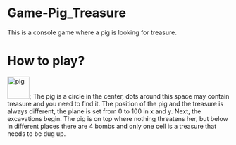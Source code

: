 # Game-Pig_Treasure
This is a console game where a pig is looking for treasure.
# How to play?
<img src="https://cdn-icons-png.freepik.com/512/375/375059.png" title="pig" height="50">;
The pig is a circle in the center, dots around this space may contain treasure and you need to find it. The position of the pig and the treasure is always different, the plane is set from 0 to 100 in x and y.  Next, the excavations begin. The pig is on top where nothing threatens her, but below in different places there are 4 bombs and only one cell is a treasure that needs to be dug up.
